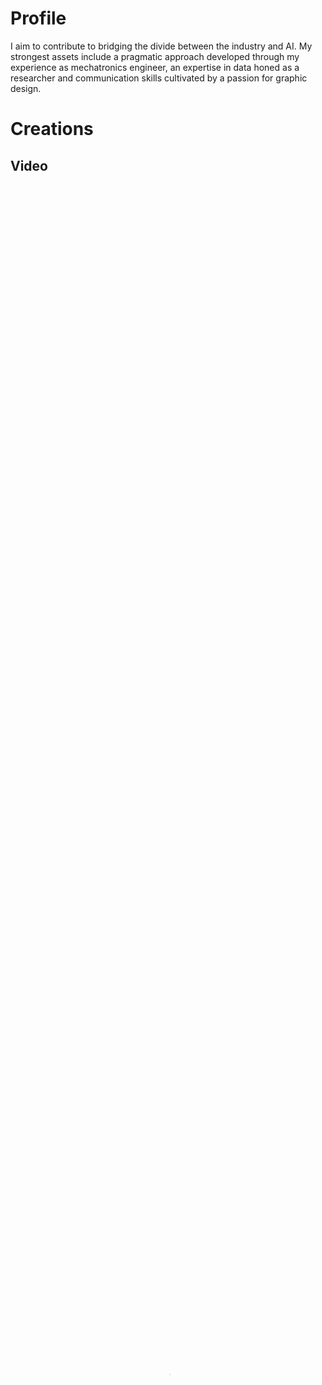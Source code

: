 # Profile

I aim to contribute to bridging the divide between the industry and AI. My strongest assets include a pragmatic approach developed through my experience as mechatronics engineer, an expertise in data honed as a researcher and communication skills cultivated by a passion for graphic design.

# Creations
## Video

<div class="video" style="padding-top=56.25%;">
<video src="/img/Fanny_Rebiffe.mp4" poster="/img/thumbnail.PNG" class="presentation" control width="100%" height="100%" type="video/mp4" controls></video>
</div>
<p></p>

## Infographics

<div class="row">
  <div class="column">
    <a href="http://fanny-rebiffe.github.io/infographics/Metaheuristic.pdf">
    <img src="http://fanny-rebiffe.github.io/img/meta.JPG" alt="Metaheuristic">
    </a>
  </div>
  <div class="column">
    <a href="http://fanny-rebiffe.github.io/infographics/Combinatorial_optimization.pdf">
    <img src="http://fanny-rebiffe.github.io/img/combi.JPG" alt="Combinatorial optimization">
    </a>
  </div>
  <div class="column">
    <a href="http://fanny-rebiffe.github.io/infographics/Ensemble_Learning.pdf">
    <img src="http://fanny-rebiffe.github.io/img/ens.jpg" alt="Ensemble learning">
    </a>
  </div>
</div>





## Presentation

<a href="https://www.digishape.nl/nieuws/look-back-online-technical-session-on-ai-sailing-february-7">
<img src="http://fanny-rebiffe.github.io/img/pres.jpg" alt="MARIN presentation">
</a>
